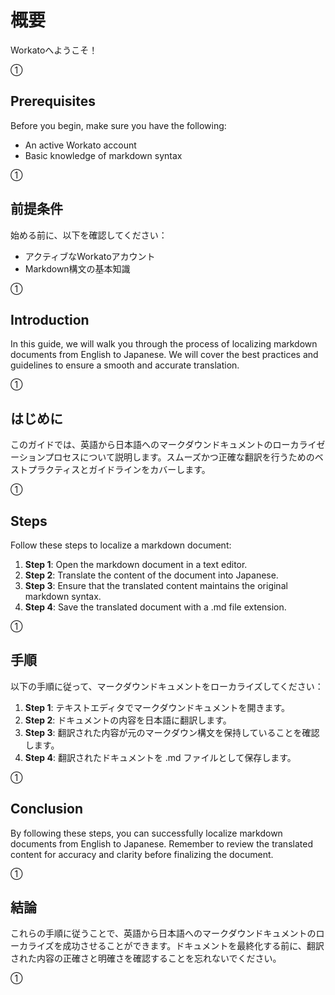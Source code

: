  # 概要

Workatoへようこそ！

①

## Prerequisites

Before you begin, make sure you have the following:

- An active Workato account
- Basic knowledge of markdown syntax

①

## 前提条件

始める前に、以下を確認してください：

- アクティブなWorkatoアカウント
- Markdown構文の基本知識

①

## Introduction

In this guide, we will walk you through the process of localizing markdown documents from English to Japanese. We will cover the best practices and guidelines to ensure a smooth and accurate translation.

①

## はじめに

このガイドでは、英語から日本語へのマークダウンドキュメントのローカライゼーションプロセスについて説明します。スムーズかつ正確な翻訳を行うためのベストプラクティスとガイドラインをカバーします。

①

## Steps

Follow these steps to localize a markdown document:

1. **Step 1**: Open the markdown document in a text editor.
2. **Step 2**: Translate the content of the document into Japanese.
3. **Step 3**: Ensure that the translated content maintains the original markdown syntax.
4. **Step 4**: Save the translated document with a .md file extension.

①

## 手順

以下の手順に従って、マークダウンドキュメントをローカライズしてください：

1. **Step 1**: テキストエディタでマークダウンドキュメントを開きます。
2. **Step 2**: ドキュメントの内容を日本語に翻訳します。
3. **Step 3**: 翻訳された内容が元のマークダウン構文を保持していることを確認します。
4. **Step 4**: 翻訳されたドキュメントを .md ファイルとして保存します。

①

## Conclusion

By following these steps, you can successfully localize markdown documents from English to Japanese. Remember to review the translated content for accuracy and clarity before finalizing the document.

①

## 結論

これらの手順に従うことで、英語から日本語へのマークダウンドキュメントのローカライズを成功させることができます。ドキュメントを最終化する前に、翻訳された内容の正確さと明確さを確認することを忘れないでください。

①